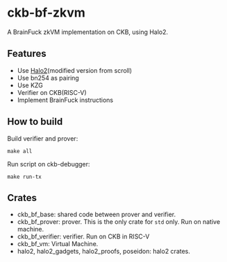 # ckb-bf-zkvm

A BrainFuck zkVM implementation on CKB, using Halo2.

## Features

* Use [Halo2](https://github.com/scroll-tech/halo2/tree/scroll-dev-1220)(modified version from scroll)
* Use bn254 as pairing
* Use KZG
* Verifier on CKB(RISC-V)
* Implement BrainFuck instructions

## How to build

Build verifier and prover:
```
make all
```
Run script on ckb-debugger:
```
make run-tx
```

## Crates

* ckb_bf_base: shared code between prover and verifier.
* ckb_bf_prover: prover. This is the only crate for `std` only. Run on native machine.
* ckb_bf_verifier: verifier. Run on CKB in RISC-V
* ckb_bf_vm: Virtual Machine. 
* halo2, halo2_gadgets, halo2_proofs, poseidon: halo2 crates.
